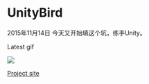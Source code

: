 UnityBird
=========

2015年11月14日
今天又开始填这个坑，练手Unity。

Latest gif

<img src="https://cloud.githubusercontent.com/assets/1802419/11369877/fd2bfaac-92fb-11e5-856d-9b3ceae4484c.gif">

<a href="https://github.com/crosslife/UnityBird">Project site</a>
